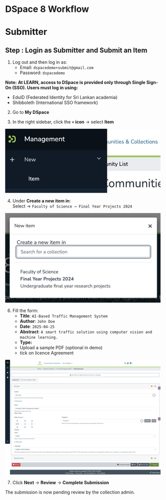 #  **DSpace 8 Workflow**

# Submitter

##  Step : **Login as Submitter and Submit an Item**

1. Log out and then log in as:
   -  Email: `dspacedemo+submit@gmail.com`
   -  Password: `dspacedemo`

**Note:** **At LEARN, access to DSpace is provided only through Single Sign-On (SSO). Users must log in using:**
   - EduID (Federated Identity for Sri Lankan academia)
   - Shibboleth (International SSO framework)

     

2. Go to **My DSpace**

3. In the right sidebar, click the **`+` icon** → select **Item**

<img src="https://github.com/LEARN-LK/DSpace/blob/main/imgs/submit-add.png?raw=true" alt="image" style="max-width: 100%;width: 500px;">

4. Under **Create a new item in**:  
   Select → `Faculty of Science → Final Year Projects 2024`

<img src="https://github.com/LEARN-LK/DSpace/blob/main/imgs/Submit-category.png?raw=true" alt="image" style="max-width: 100%;width: 500px;">

6. Fill the form:
   - **Title**: `AI-Based Traffic Management System`
   - **Author**: `John Doe`
   - **Date**: `2025-04-25`
   - **Abstract**: `A smart traffic solution using computer vision and machine learning.`
   - **Type:**
   - Upload a sample PDF (optional in demo)
   - tick on licence Agreement

<img src="https://github.com/LEARN-LK/DSpace/blob/main/imgs/submit-dspace-add-research.png?raw=true" alt="image" style="max-width: 100%;width: 500px;">


7. Click **Next** → **Review** → **Complete Submission**

 The submission is now pending review by the collection admin.



